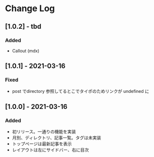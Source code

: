 
# Change Log

## [1.0.2] - tbd
### Added
- Callout (mdx)

## [1.0.1] - 2021-03-16
### Fixed
- post でdirectory 参照してるとこでタイポのためリンクが undefined に

## [1.0.0] - 2021-03-16
### Added
- 初リリース。一通りの機能を実装
- 月別、ディレクトリ、記事一覧。タグは未実装
- トップページは最新記事を表示
- レイアウトは左にサイドバー、右に目次

